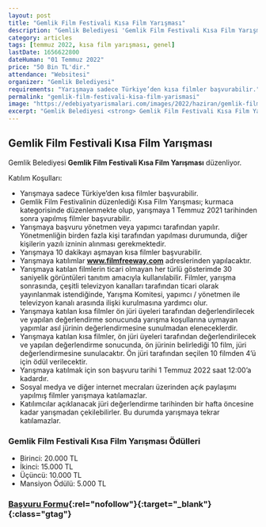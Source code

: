 ```yaml
---
layout: post
title: "Gemlik Film Festivali Kısa Film Yarışması"
description: "Gemlik Belediyesi 'Gemlik Film Festivali Kısa Film Yarışması' düzenliyor."
category: articles
tags: [temmuz 2022, kısa film yarışması, genel]
lastDate: 1656622800
dateHuman: "01 Temmuz 2022"
price: "50 Bin TL'dir."
attendance: "Websitesi"
organizer: "Gemlik Belediyesi"
requirements: "Yarışmaya sadece Türkiye’den kısa filmler başvurabilir."
permalink: "gemlik-film-festivali-kisa-film-yarismasi"
image: "https://edebiyatyarismalari.com/images/2022/haziran/gemlik-film-festivali-kisa-film-yarismasi.jpg"
excerpt: "Gemlik Belediyesi <strong> Gemlik Film Festivali Kısa Film Yarışması </strong> düzenliyor."
---
```


## Gemlik Film Festivali Kısa Film Yarışması
Gemlik Belediyesi **Gemlik Film Festivali Kısa Film Yarışması** düzenliyor.

Katılım Koşulları:
- Yarışmaya sadece Türkiye’den kısa filmler başvurabilir.
- Gemlik Film Festivalinin düzenlediği Kısa Film Yarışması; kurmaca kategorisinde düzenlenmekte olup, yarışmaya 1 Temmuz 2021 tarihinden sonra yapılmış filmler başvurabilir.
- Yarışmaya başvuru yönetmen veya yapımcı tarafından yapılır. Yönetmenliğin birden fazla kişi tarafından yapılması durumunda, diğer kişilerin yazılı izninin alınması gerekmektedir.
- Yarışmaya 10 dakikayı aşmayan kısa filmler başvurabilir.
- Yarışmaya katılımlar **www.filmfreeway.com** adreslerinden yapılacaktır.
- Yarışmaya katılan filmlerin ticari olmayan her türlü gösterimde 30 saniyelik görüntüleri tanıtım amacıyla kullanılabilir. Filmler, yarışma sonrasında, çeşitli televizyon kanalları tarafından ticari olarak yayınlanmak istendiğinde, Yarışma Komitesi, yapımcı / yönetmen ile televizyon kanalı arasında ilişki kurulmasına yardımcı olur.
- Yarışmaya katılan kısa filmler ön jüri üyeleri tarafından değerlendirilecek ve yapılan değerlendirme sonucunda yarışma koşullarına uymayan yapımlar asıl jürinin değerlendirmesine sunulmadan eleneceklerdir.
- Yarışmaya katılan kısa filmler, ön jüri üyeleri tarafından değerlendirilecek ve yapılan değerlendirme sonucunda, ön jürinin belirlediği 10 film, jüri değerlendirmesine sunulacaktır. Ön jüri tarafından seçilen 10 filmden 4’ü için ödül verilecektir.
- Yarışmaya katılmak için son başvuru tarihi 1 Temmuz 2022 saat 12:00’a kadardır.
- Sosyal medya ve diğer internet mecraları üzerinden açık paylaşımı yapılmış filmler yarışmaya katılamazlar.
- Katılımcılar açıklanacak jüri değerlendirme tarihinden bir hafta öncesine kadar yarışmadan çekilebilirler. Bu durumda yarışmaya tekrar katılamazlar.


### Gemlik Film Festivali Kısa Film Yarışması Ödülleri
- Birinci: 20.000 TL
- İkinci: 15.000 TL
- Üçüncü: 10.000 TL
- Mansiyon Ödülü: 5.000 TL

### [Başvuru Formu](www.filmfreeway.com/?ref=edebiyatyarismalari.com){:rel="nofollow"}{:target="_blank"}{:class="gtag"}